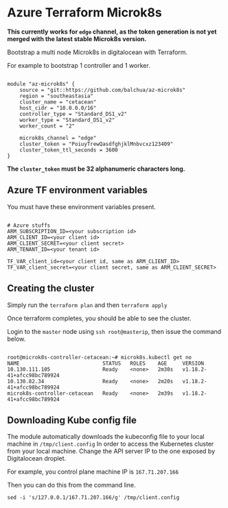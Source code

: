 # Azure Terraform Microk8s

**This currently works for `edge` channel, as the token generation is not yet merged with the latest stable Microk8s version.**

Bootstrap a multi node Microk8s in digitalocean with Terraform.

For example to bootstrap 1 controller and 1 worker.

```hcl

module "az-microk8s" {
    source = "git::https://github.com/balchua/az-microk8s"
    region = "southeastasia"
    cluster_name = "cetacean"
    host_cidr = "10.0.0.0/16" 
    controller_type = "Standard_DS1_v2"
    worker_type = "Standard_DS1_v2"
    worker_count = "2"

    microk8s_channel = "edge"
    cluster_token = "PoiuyTrewQasdfghjklMnbvcxz123409"
    cluster_token_ttl_seconds = 3600    
}

```

**The `cluster_token` must be 32 alphanumeric characters long.**

## Azure TF environment variables

You must have these environment variables present.

```shell

# Azure stuffs
ARM_SUBSCRIPTION_ID=<your subscription id>
ARM_CLIENT_ID=<your client id>
ARM_CLIENT_SECRET=<your client secret>
ARM_TENANT_ID=<your tenant id>

TF_VAR_client_id=<your client id, same as ARM_CLIENT_ID>
TF_VAR_client_secret=<your client secret, same as ARM_CLIENT_SECRET>

```

## Creating the cluster

Simply run the `terraform plan` and then `terraform apply`

Once terraform completes, you should be able to see the cluster.

Login to the `master` node using `ssh root@masterip`, then issue the command below.

```shell

root@microk8s-controller-cetacean:~# microk8s.kubectl get no
NAME                           STATUS   ROLES    AGE     VERSION
10.130.111.105                 Ready    <none>   2m30s   v1.18.2-41+afcc98bc789924
10.130.82.34                   Ready    <none>   2m20s   v1.18.2-41+afcc98bc789924
microk8s-controller-cetacean   Ready    <none>   2m39s   v1.18.2-41+afcc98bc789924

```

## Downloading Kube config file

The module automatically downloads the kubeconfig file to your local machine in `/tmp/client.config`
In order to access the Kubernetes cluster from your local machine.
Change the API server IP to the one exposed by Digitalocean droplet.

For example, you control plane machine IP is `167.71.207.166`

Then you can do this from the command line.

`sed -i 's/127.0.0.1/167.71.207.166/g' /tmp/client.config`
